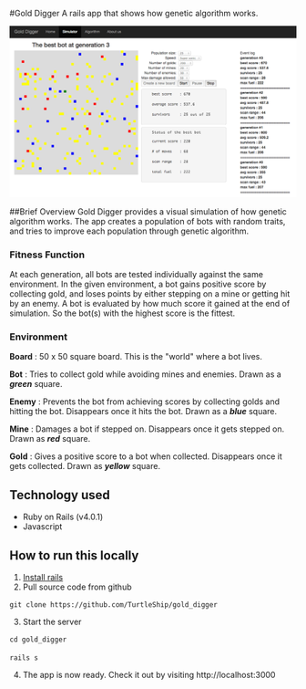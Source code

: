 #Gold Digger
A rails app that shows how genetic algorithm works.

![Gold Digger Screenshot](app/assets/images/gold_digger.png)

##Brief Overview
Gold Digger provides a visual simulation of how genetic algorithm works. The app creates a population of bots with random traits, and tries to improve each population through genetic algorithm.

### Fitness Function
At each generation, all bots are tested individually against the same environment. In the given environment, a bot gains positive score by collecting gold, and loses points by either stepping on a mine or getting hit by an enemy. A bot is evaluated by how much score it gained at the end of simulation. So the bot(s) with the highest score is the fittest.

### Environment
**Board** : 50 x 50 square board. This is the "world" where a bot lives.

**Bot** : Tries to collect gold while avoiding mines and enemies. Drawn as a ***green*** square.

**Enemy** : Prevents the bot from achieving scores by collecting golds and hitting the bot. Disappears once it hits the bot. Drawn as a ***blue*** square.

**Mine** : Damages a bot if stepped on. Disappears once it gets stepped on. Drawn as ***red*** square.

**Gold** : Gives a positive score to a bot when collected. Disappears once it gets collected. Drawn as ***yellow*** square.


## Technology used
- Ruby on Rails (v4.0.1)
- Javascript


## How to run this locally
1. [Install rails](http://guides.rubyonrails.org/getting_started.html "Ruby on Rails guide")
2. Pull source code from github

```
git clone https://github.com/TurtleShip/gold_digger
```
3. Start the server

```
cd gold_digger

rails s
```
4. The app is now ready. Check it out by visiting http://localhost:3000





